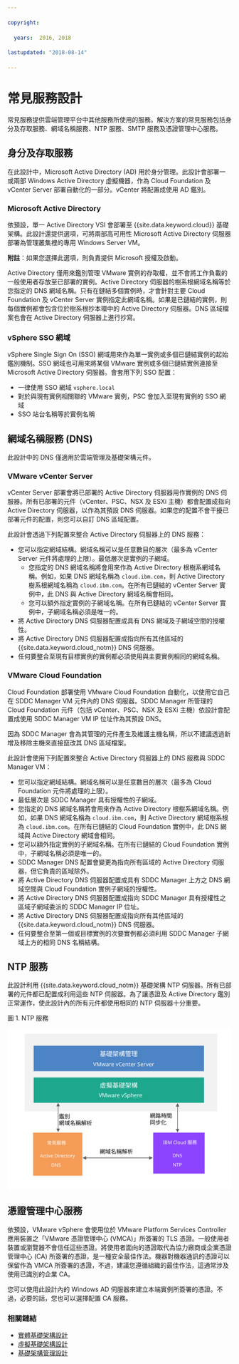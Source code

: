 ```yaml
---

copyright:

  years:  2016, 2018

lastupdated: "2018-08-14"

---
```


# 常見服務設計

常見服務提供雲端管理平台中其他服務所使用的服務。解決方案的常見服務包括身分及存取服務、網域名稱服務、NTP 服務、SMTP 服務及憑證管理中心服務。

## 身分及存取服務

在此設計中，Microsoft Active Directory (AD) 用於身分管理。此設計會部署一或兩部 Windows Active Directory 虛擬機器，作為 Cloud Foundation 及 vCenter Server 部署自動化的一部分。vCenter 將配置成使用 AD 鑑別。

### Microsoft Active Directory

依預設，單一 Active Directory VSI 會部署至 {{site.data.keyword.cloud}} 基礎架構。此設計還提供選項，可將兩部高可用性 Microsoft Active Directory 伺服器部署為管理叢集裡的專用 Windows Server VM。

**附註**：如果您選擇此選項，則負責提供 Microsoft 授權及啟動。

Active Directory 僅用來鑑別管理 VMware 實例的存取權，並不會將工作負載的一般使用者存放至已部署的實例。Active Directory 伺服器的樹系根網域名稱等於您指定的 DNS 網域名稱。只有在鏈結多個實例時，才會針對主要 Cloud Foundation 及 vCenter Server 實例指定此網域名稱。如果是已鏈結的實例，則每個實例都會包含位於樹系根抄本環中的 Active Directory 伺服器。DNS 區域檔案也會在 Active Directory 伺服器上進行抄寫。

### vSphere SSO 網域

vSphere Single Sign On (SSO) 網域用來作為單一實例或多個已鏈結實例的起始鑑別機制。SSO 網域也可用來將某個 VMware 實例或多個已鏈結實例連接至 Microsoft Active Directory 伺服器。會套用下列 SSO 配置：  
* 一律使用 SSO 網域 `vsphere.local`
* 對於與現有實例相關聯的 VMware 實例，PSC 會加入至現有實例的 SSO 網域
* SSO 站台名稱等於實例名稱

## 網域名稱服務 (DNS)

此設計中的 DNS 僅適用於雲端管理及基礎架構元件。

### VMware vCenter Server

vCenter Server 部署會將已部署的 Active Directory 伺服器用作實例的 DNS 伺服器。所有已部署的元件（vCenter、PSC、NSX 及 ESXi 主機）都會配置成指向 Active Directory 伺服器，以作為其預設 DNS 伺服器。如果您的配置不會干擾已部署元件的配置，則您可以自訂 DNS 區域配置。

此設計會透過下列配置來整合 Active Directory 伺服器上的 DNS 服務：
* 您可以指定網域結構。網域名稱可以是任意數目的層次（最多為 vCenter Server 元件將處理的上限）。最低層次是實例的子網域。
   * 您指定的 DNS 網域名稱將會用來作為 Active Directory 根樹系網域名稱。例如，如果 DNS 網域名稱為 `cloud.ibm.com`，則 Active Directory 樹系根網域名稱為 `cloud.ibm.com`。在所有已鏈結的 vCenter Server 實例中，此 DNS 與 Active Directory 網域名稱會相同。
   * 您可以額外指定實例的子網域名稱。在所有已鏈結的 vCenter Server 實例中，子網域名稱必須是唯一的。
* 將 Active Directory DNS 伺服器配置成具有 DNS 網域及子網域空間的授權性。
* 將 Active Directory DNS 伺服器配置成指向所有其他區域的 {{site.data.keyword.cloud_notm}} DNS 伺服器。
* 任何要整合至現有目標實例的實例都必須使用與主要實例相同的網域名稱。

### VMware Cloud Foundation

Cloud Foundation 部署使用 VMware Cloud Foundation 自動化，以使用它自己在 SDDC Manager VM 元件內的 DNS 伺服器。SDDC Manager 所管理的 Cloud Foundation 元件（包括 vCenter、PSC、NSX 及 ESXi 主機）依設計會配置成使用 SDDC Manager VM IP 位址作為其預設 DNS。

因為 SDDC Manager 會為其管理的元件產生及維護主機名稱，所以不建議透過新增及移除主機來直接竄改其 DNS 區域檔案。

此設計會使用下列配置來整合 Active Directory 伺服器上的 DNS 服務與 SDDC Manager VM：
* 您可以指定網域結構。網域名稱可以是任意數目的層次（最多為 Cloud Foundation 元件將處理的上限）。
* 最低層次是 SDDC Manager 具有授權性的子網域。
* 您指定的 DNS 網域名稱將會用來作為 Active Directory 根樹系網域名稱。例如，如果 DNS 網域名稱為 `cloud.ibm.com`，則 Active Directory 網域樹系根為 `cloud.ibm.com`。在所有已鏈結的 Cloud Foundation 實例中，此 DNS 網域與 Active Directory 網域會相同。
* 您可以額外指定實例的子網域名稱。在所有已鏈結的 Cloud Foundation 實例中，子網域名稱必須是唯一的。  
* SDDC Manager DNS 配置會變更為指向所有區域的 Active Directory 伺服器，但它負責的區域除外。
* 將 Active Directory DNS 伺服器配置成具有 SDDC Manager 上方之 DNS 網域空間與 Cloud Foundation 實例子網域的授權性。
* 將 Active Directory DNS 伺服器配置成指向 SDDC Manager 具有授權性之區域子網域委派的 SDDC Manager IP 位址。
* 將 Active Directory DNS 伺服器配置成指向所有其他區域的 {{site.data.keyword.cloud_notm}} DNS 伺服器。
* 任何要整合至第一個或目標實例的次要實例都必須利用 SDDC Manager 子網域上方的相同 DNS 名稱結構。

## NTP 服務

此設計利用 {{site.data.keyword.cloud_notm}} 基礎架構 NTP 伺服器。所有已部署的元件都已配置成利用這些 NTP 伺服器。為了讓憑證及 Active Directory 鑑別正常運作，使此設計內的所有元件都使用相同的 NTP 伺服器十分重要。

圖 1. NTP 服務

![NTP 服務](commonservice_ntp.svg "在此設計中，實例的所有元件都會透過 NTP 服務使用相同的 {{site.data.keyword.cloud_notm}} 基礎架構 NTP 伺服器。")

## 憑證管理中心服務

依預設，VMware vSphere 會使用位於 VMware Platform Services Controller 應用裝置之「VMware 憑證管理中心 (VMCA)」所簽署的 TLS 憑證。一般使用者裝置或瀏覽器不會信任這些憑證。將使用者面向的憑證取代為協力廠商或企業憑證管理中心 (CA) 所簽署的憑證，是一種安全最佳作法。機器對機器通訊的憑證可以保留作為 VMCA 所簽署的憑證，不過，建議您遵循組織的最佳作法，這通常涉及使用已識別的企業 CA。

您可以使用此設計內的 Windows AD 伺服器來建立本端實例所簽署的憑證。不過，必要的話，您也可以選擇配置 CA 服務。

### 相關鏈結

* [實體基礎架構設計](design_physicalinfrastructure.html)
* [虛擬基礎架構設計](design_virtualinfrastructure.html)
* [基礎架構管理設計](design_infrastructuremgmt.html)
